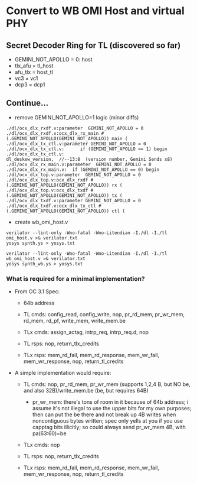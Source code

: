# Convert to WB OMI Host and virtual PHY

## Secret Decoder Ring for TL (discovered so far)

* GEMINI_NOT_APOLLO = 0: host
* tlx_afu = tl_host
* afu_tlx = host_tl
* vc3 = vc1
* dcp3 = dcp1

## Continue...

* remove GEMINI_NOT_APOLLO=1 logic (minor diffs)

```
./dl/ocx_dlx_rxdf.v:parameter  GEMINI_NOT_APOLLO = 0
./dl/ocx_dlx_rxdf.v:ocx_dlx_rx_main #(.GEMINI_NOT_APOLLO(GEMINI_NOT_APOLLO)) main (
./dl/ocx_dlx_tx_ctl.v:parameter GEMINI_NOT_APOLLO = 0
./dl/ocx_dlx_tx_ctl.v:      if (GEMINI_NOT_APOLLO == 1) begin
./dl/ocx_dlx_tx_ctl.v:                                         dl_deskew_version,  //--13:8  (version number, Gemini Sends x8)
./dl/ocx_dlx_rx_main.v:parameter  GEMINI_NOT_APOLLO = 0
./dl/ocx_dlx_rx_main.v:  if (GEMINI_NOT_APOLLO == 0) begin
./dl/ocx_dlx_top.v:parameter  GEMINI_NOT_APOLLO = 0
./dl/ocx_dlx_top.v:ocx_dlx_rxdf #(.GEMINI_NOT_APOLLO(GEMINI_NOT_APOLLO)) rx (
./dl/ocx_dlx_top.v:ocx_dlx_txdf #(.GEMINI_NOT_APOLLO(GEMINI_NOT_APOLLO)) tx (
./dl/ocx_dlx_txdf.v:parameter GEMINI_NOT_APOLLO = 0
./dl/ocx_dlx_txdf.v:ocx_dlx_tx_ctl #(.GEMINI_NOT_APOLLO(GEMINI_NOT_APOLLO)) ctl (
```

* create wb_omi_host.v

```
verilator --lint-only -Wno-fatal -Wno-Litendian -I./dl -I./tl  omi_host.v >& verilator.txt
yosys synth.ys > yosys.txt

verilator --lint-only -Wno-fatal -Wno-Litendian -I./dl -I./tl  wb_omi_host.v >& verilator.txt
yosys synth_wb.ys > yosys.txt

```


### What is required for a minimal implementation?

* From OC 3.1 Spec:

   * 64b address

   * TL cmds: config_read, config_write, nop, pr_rd_mem, pr_wr_mem, rd_mem, rd_pf, write_mem, write_mem.be

   * TLx cmds: assign_actag, intrp_req, intrp_req.d, nop

   * TL rsps: nop, return_tlx_credits

   * TLx rsps: mem_rd_fail, mem_rd_response, mem_wr_fail, mem_wr_response, nop, return_tl_credits

* A simple implementation would require:

   * TL cmds: nop, pr_rd_mem, pr_wr_mem (supports 1,2,4 B, but NO be, and also 32B)/write_mem.be (be, but requires 64B)

      * pr_wr_mem: there's tons of room in it because of 64b address; i assume it's not illegal to use the upper bits for my
        own purposes; then can put the be there and not break up 4B writes when noncontiguous bytes written; spec only yells at you
        if you use capptag bits illicitly; so could always send pr_wr_mem 4B, with pa(63:60)=be

   * TLx cmds: nop

   * TL rsps: nop, return_tlx_credits

   * TLx rsps: mem_rd_fail, mem_rd_response, mem_wr_fail, mem_wr_response, nop, return_tl_credits



